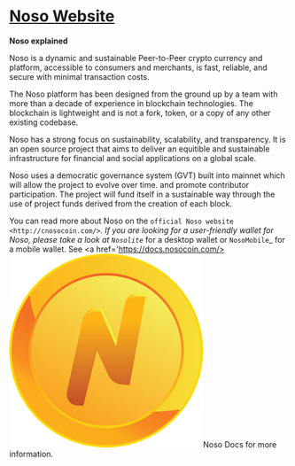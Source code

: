 # [Noso Website](https://nosocoin.com/) 
   <p align="center">
     <a href='https://docs.nosocoin.com/><img src='https://github.com/Noso-Project/noso-website/blob/main/assets/images/noso_logo.png' alt='Noso Docs' /></a>
   </p>

**Noso explained**

Noso is a dynamic and sustainable Peer-to-Peer crypto currency and platform, accessible to consumers and merchants, is fast, reliable, and secure with minimal transaction costs.  

The Noso platform has been designed from the ground up by a team with more than a decade of experience in blockchain technologies.  The blockchain is lightweight and is not a fork, token, or a copy of any other existing codebase.  

Noso has a strong focus on sustainability, scalability, and transparency.  It is an open source project that aims to deliver an equitible and sustainable infrastructure for financial and social applications on a global scale. 

Noso uses a democratic governance system (GVT) built into mainnet which will allow the project to evolve over time. and promote contributor participation.  The project will fund itself in a sustainable way through the use of project funds derived from the creation of each block. 

You can read more about Noso on the `official Noso website <http://cnosocoin.com/>`_.  If you are looking for a user-friendly wallet for Noso, please take a look at `Nosolite`_ for a desktop wallet or `NosoMobile`_ for a mobile wallet. See <a href='https://docs.nosocoin.com/><img src='https://github.com/Noso-Project/noso-website/blob/main/assets/images/noso_logo.png' alt='Noso Docs' />Noso Docs for more information.</a>
